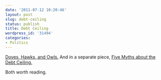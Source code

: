 ```yaml
---
date: '2011-07-12 10:20:46'
layout: post
slug: debt-ceiling
status: publish
title: Debt Ceiling
wordpress_id: '31494'
categories:
- Politics
---
```


[Doves, Hawks, and Owls.](http://www.newdeal20.org/2011/07/11/hawk-nation-a-guide-to-the-catastrophic-debt-ceiling-debate-51211/)  And in a separate piece, [Five Myths about the Debt Ceiling.](http://www.washingtonpost.com/opinions/five-myths-about-the-debt-ceiling/2011/07/06/gIQANwF01H_story.html)

Both worth reading.


